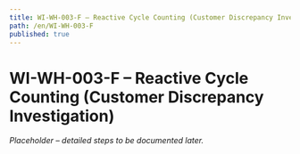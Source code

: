 ```yaml
---
title: WI-WH-003-F – Reactive Cycle Counting (Customer Discrepancy Investigation)
path: /en/WI-WH-003-F
published: true
---
```


# WI-WH-003-F – Reactive Cycle Counting (Customer Discrepancy Investigation)
*Placeholder – detailed steps to be documented later.*
